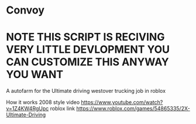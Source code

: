 # Convoy

# NOTE THIS SCRIPT IS RECIVING VERY LITTLE DEVLOPMENT YOU CAN CUSTOMIZE THIS ANYWAY YOU WANT


A autofarm for the Ultimate driving westover trucking job in roblox

How it works 2008 style video
https://www.youtube.com/watch?v=1Z4KW4RgUpc
roblox link
https://www.roblox.com/games/54865335/2X-Ultimate-Driving


